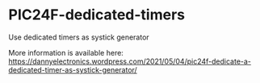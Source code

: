 # PIC24F-dedicated-timers
Use dedicated timers as systick generator

More information is available here: https://dannyelectronics.wordpress.com/2021/05/04/pic24f-dedicate-a-dedicated-timer-as-systick-generator/
